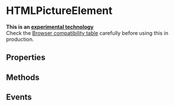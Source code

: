 # HTMLPictureElement

<div class='overview'><strong>This is an <a href="/en-US/docs/MDN/Contribute/Guidelines/Conventions_definitions#Experimental">experimental technology</a></strong><br>Check the <a href="#Browser_compatibility">Browser compatibility table</a> carefully before using this in production.</div>

## Properties

<ul class="items properties">

</ul>

## Methods

<ul class="items methods">

</ul>

## Events
